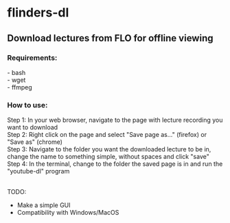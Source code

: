 <h1>flinders-dl</h1>
<h2>Download lectures from FLO for offline viewing</h2>

<h3>Requirements:</h3>
- bash<br>
- wget<br>
- ffmpeg<br>

<h3>How to use:</h3>
Step 1: In your web browser, navigate to the page with lecture recording you want to download<br>
Step 2: Right click on the page and select "Save page as..." (firefox) or "Save as" (chrome)<br>
Step 3: Navigate to the folder you want the downloaded lecture to be in, change the name to something simple, without spaces and click "save"<br>
Step 4: In the terminal, change to the folder the saved page is in and run the "youtube-dl" program<br>

<br>

TODO:

- Make a simple GUI<br>
- Compatibility with Windows/MacOS